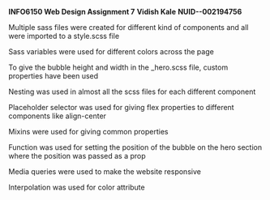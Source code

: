 **INFO6150 Web Design Assignment 7**
**Vidish Kale**
**NUID--002194756**

Multiple sass files were created for different kind of components and all were imported to a style.scss file

Sass variables were used for different colors across the page

To give the bubble height and width in the \_hero.scss file, custom properties have been used

Nesting was used in almost all the scss files for each different component

Placeholder selector was used for giving flex properties to different components like align-center

Mixins were used for giving common properties

Function was used for setting the position of the bubble on the hero section where the position was passed as a prop

Media queries were used to make the website responsive

Interpolation was used for color attribute
